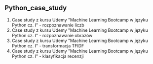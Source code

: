 ## Python_case_study

1. Case study z kursu Udemy "Machine Learning Bootcamp w języku Python cz. I" - rozpoznawanie liczb
2. Case study z kursu Udemy "Machine Learning Bootcamp w języku Python cz. I" - rozpoznawanie obrazów
3. Case study z kursu Udemy "Machine Learning Bootcamp w języku Python cz. I" - transformacja TFIDF
3. Case study z kursu Udemy "Machine Learning Bootcamp w języku Python cz. I" - klasyfikacja recenzji
